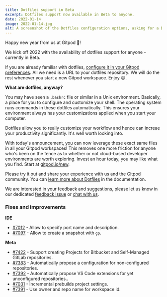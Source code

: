 ```yaml
---
title: Dotfiles support in Beta
excerpt: Dotfiles support now available in Beta to anyone.
date: 2022-01-14
image: 2022-01-14.jpg
alt: A screenshot of the Dotfiles configuration options, asking for a Dotfiles repository URL.
---
```


<script>
  import Contributors from "$lib/components/changelog/contributors.svelte";
</script>

Happy new year from us at Gitpod 🥂!

We kick off 2022 with the availability of dotfiles support for anyone - currently in Beta.

If you are already familiar with dotfiles, [configure it in your Gitpod preferences](https://gitpod.io/preferences). All we need is a URL to your dotfiles repository. We will do the rest whenever you start a new Gitpod workspace. Enjoy 😊.

**What are dotfiles, anyway?**

You may have seen a `.bashrc` file or similar in a Unix environment. Basically, a place for you to configure and customize your shell. The operating system runs commands in these dotfiles automatically. This ensures your environment always has your customizations applied when you start your computer.

Dotfiles allow you to really customize your workflow and hence can increae your productivity significantly. It's well worth looking into.

With today's announcement, you can now leverage these exact same files in all your Gitpod workspaces! This removes one more friction for anyone who's been on the fence as to whether or not cloud-based developer environments are worth exploring. Invest an hour today, you may like what you find. Start at [gitpod.io/new](https://gitpod.io/new).

Please try it out and share your experience with us and the Gitpod community. You can [learn more about Dotfiles](https://www.gitpod.io/docs/config-dotfiles) in the documentation.

We are interested in your feedback and suggestions, please let us know in our dedicated [feedback issue](https://github.com/gitpod-io/gitpod/issues/7603) or [chat with us](https://www.gitpod.io/chat).

<p><Contributors usernames="axonasif,csweichel,filiptronicek,gtsiolis,JanKoehnlein,jldec" /></p>

### Fixes and improvements

**IDE**

- [#7012](https://github.com/gitpod-io/gitpod/pull/7012) - Allow to specify port name and description.
- [#7097](https://github.com/gitpod-io/gitpod/pull/7097) - Allow to create a snapshot with `gp`.

<p><Contributors usernames="akosyakov,felladrin,geropl,gtsiolis,iQQBot,meysholdt" /></p>

**Meta**

- [#7422](https://github.com/gitpod-io/gitpod/pull/7422) - Support creating Projects for Bitbucket and Self-Managed GitLab repositories.
- [#7383](https://github.com/gitpod-io/gitpod/pull/7383) - Automatically propose a configuration for non-configured repositories.
- [#7392](https://github.com/gitpod-io/gitpod/pull/7392) - Automatically propose VS Code extensions for yet unconfigured repositories..
- [#7031](https://github.com/gitpod-io/gitpod/pull/7031) - Incremental prebuilds project settings.
- [#7391](https://github.com/gitpod-io/gitpod/pull/7391) - Use owner and repo name for workspace id.

<p><Contributors usernames="akosyakov,aledbf,AlexTugarev,csweichel,geropl,gtsiolis,jankeromnes,JanKoehnlein,jldec,svenefftinge" /></p>
